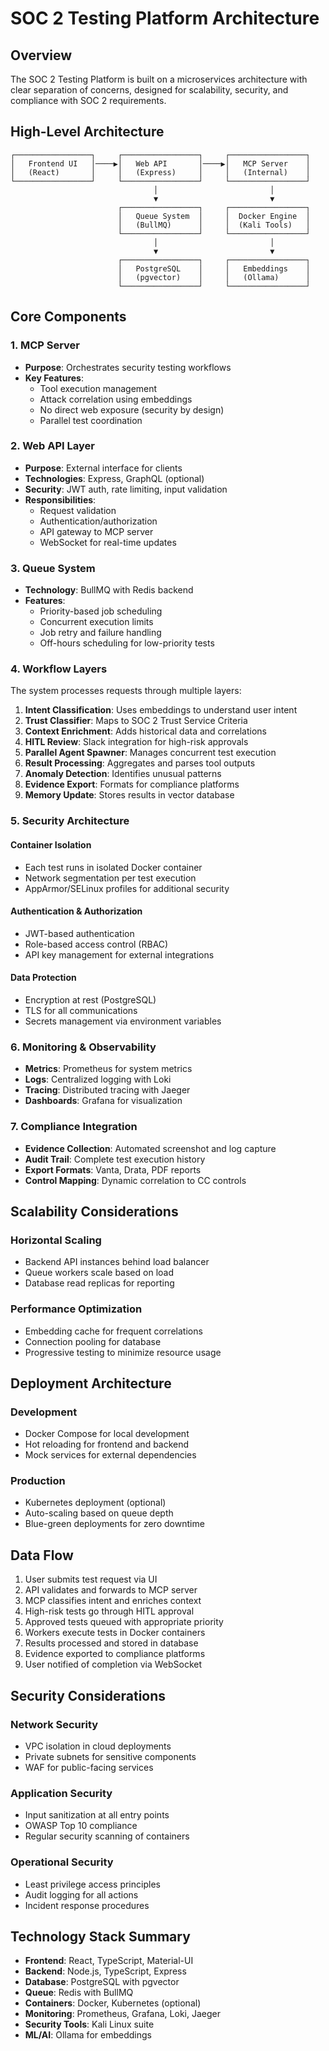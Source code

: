 # SOC 2 Testing Platform Architecture

## Overview

The SOC 2 Testing Platform is built on a microservices architecture with clear separation of concerns, designed for scalability, security, and compliance with SOC 2 requirements.

## High-Level Architecture

```
┌─────────────────┐     ┌─────────────────┐     ┌─────────────────┐
│   Frontend UI   │────▶│   Web API       │────▶│   MCP Server    │
│   (React)       │     │   (Express)     │     │   (Internal)    │
└─────────────────┘     └─────────────────┘     └─────────────────┘
                                │                         │
                                ▼                         ▼
                        ┌─────────────────┐     ┌─────────────────┐
                        │   Queue System  │     │  Docker Engine  │
                        │   (BullMQ)      │     │  (Kali Tools)   │
                        └─────────────────┘     └─────────────────┘
                                │                         │
                                ▼                         ▼
                        ┌─────────────────┐     ┌─────────────────┐
                        │   PostgreSQL    │     │   Embeddings    │
                        │   (pgvector)    │     │   (Ollama)      │
                        └─────────────────┘     └─────────────────┘
```

## Core Components

### 1. MCP Server
- **Purpose**: Orchestrates security testing workflows
- **Key Features**:
  - Tool execution management
  - Attack correlation using embeddings
  - No direct web exposure (security by design)
  - Parallel test coordination

### 2. Web API Layer
- **Purpose**: External interface for clients
- **Technologies**: Express, GraphQL (optional)
- **Security**: JWT auth, rate limiting, input validation
- **Responsibilities**:
  - Request validation
  - Authentication/authorization
  - API gateway to MCP server
  - WebSocket for real-time updates

### 3. Queue System
- **Technology**: BullMQ with Redis backend
- **Features**:
  - Priority-based job scheduling
  - Concurrent execution limits
  - Job retry and failure handling
  - Off-hours scheduling for low-priority tests

### 4. Workflow Layers

The system processes requests through multiple layers:

1. **Intent Classification**: Uses embeddings to understand user intent
2. **Trust Classifier**: Maps to SOC 2 Trust Service Criteria
3. **Context Enrichment**: Adds historical data and correlations
4. **HITL Review**: Slack integration for high-risk approvals
5. **Parallel Agent Spawner**: Manages concurrent test execution
6. **Result Processing**: Aggregates and parses tool outputs
7. **Anomaly Detection**: Identifies unusual patterns
8. **Evidence Export**: Formats for compliance platforms
9. **Memory Update**: Stores results in vector database

### 5. Security Architecture

#### Container Isolation
- Each test runs in isolated Docker container
- Network segmentation per test execution
- AppArmor/SELinux profiles for additional security

#### Authentication & Authorization
- JWT-based authentication
- Role-based access control (RBAC)
- API key management for external integrations

#### Data Protection
- Encryption at rest (PostgreSQL)
- TLS for all communications
- Secrets management via environment variables

### 6. Monitoring & Observability

- **Metrics**: Prometheus for system metrics
- **Logs**: Centralized logging with Loki
- **Tracing**: Distributed tracing with Jaeger
- **Dashboards**: Grafana for visualization

### 7. Compliance Integration

- **Evidence Collection**: Automated screenshot and log capture
- **Audit Trail**: Complete test execution history
- **Export Formats**: Vanta, Drata, PDF reports
- **Control Mapping**: Dynamic correlation to CC controls

## Scalability Considerations

### Horizontal Scaling
- Backend API instances behind load balancer
- Queue workers scale based on load
- Database read replicas for reporting

### Performance Optimization
- Embedding cache for frequent correlations
- Connection pooling for database
- Progressive testing to minimize resource usage

## Deployment Architecture

### Development
- Docker Compose for local development
- Hot reloading for frontend and backend
- Mock services for external dependencies

### Production
- Kubernetes deployment (optional)
- Auto-scaling based on queue depth
- Blue-green deployments for zero downtime

## Data Flow

1. User submits test request via UI
2. API validates and forwards to MCP server
3. MCP classifies intent and enriches context
4. High-risk tests go through HITL approval
5. Approved tests queued with appropriate priority
6. Workers execute tests in Docker containers
7. Results processed and stored in database
8. Evidence exported to compliance platforms
9. User notified of completion via WebSocket

## Security Considerations

### Network Security
- VPC isolation in cloud deployments
- Private subnets for sensitive components
- WAF for public-facing services

### Application Security
- Input sanitization at all entry points
- OWASP Top 10 compliance
- Regular security scanning of containers

### Operational Security
- Least privilege access principles
- Audit logging for all actions
- Incident response procedures

## Technology Stack Summary

- **Frontend**: React, TypeScript, Material-UI
- **Backend**: Node.js, TypeScript, Express
- **Database**: PostgreSQL with pgvector
- **Queue**: Redis with BullMQ
- **Containers**: Docker, Kubernetes (optional)
- **Monitoring**: Prometheus, Grafana, Loki, Jaeger
- **Security Tools**: Kali Linux suite
- **ML/AI**: Ollama for embeddings 